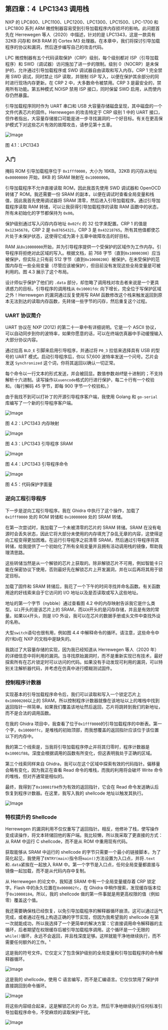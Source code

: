 ## 第四章：**4 LPC1343 调用栈**

NXP 的 LPC800、LPC1100、LPC1200、LPC1300、LPC1500、LPC-1700 和 LPC1800 系列 ARM 微控制器容易受到引导加载程序内存损坏的影响。此问题首先在 Herrewegen 等人（2020）中描述，针对的是 LPC1343，这是一款具有 32KB 闪存和 8KB RAM 的 Cortex M3 处理器。在本章中，我们将探讨引导加载程序的协议和漏洞，然后逐步编写自己的攻击代码。

LPC 微控制器有五个代码读取保护（CRP）级别，每个级别都对 ISP（引导加载程序）和 SWD（调试器）访问施加了进一步的限制。级别 0（NOCRP）是未保护的，允许通过引导加载程序或 SWD 调试器自由读取和写入内存。CRP 1 完全禁用 SWD 调试，同时禁止 ISP 读取，并限制 ISP 写入，以便在保护其余部分的同时进行现场内存更新。在 CRP 2 中，大多数命令被禁用。CRP 3 是最安全的，禁用所有功能。第五种模式 NOISP 禁用 ISP 接口，同时保留 SWD 启用，从而使内存仍然暴露。

引导加载程序同时作为 UART 串口和 USB 大容量存储磁盘呈现，其中磁盘的一个文件代表芯片的固件。Herrewegen 的攻击特定于 CRP 级别 1 中的 UART 接口，但作者指出，大容量存储接口可能是进一步寻找漏洞的一个好目标。有关在更高保护模式下对这些芯片有效的故障攻击，请参见第十五章。

![Image](img/f0042-01.jpg)

图 4.1：LPC1343

### **入门**

掩码 ROM 引导加载程序位于 `0x1fff0000`，大小为 16KB。32KB 的闪存从地址 `0x00000000` 开始，8KB 的 SRAM 映射在 `0x10000000`。

引导加载程序不允许直接读取 ROM，因此我首先使用 SWD 调试器和 OpenOCD 转储了 ROM。我还需要一份 SRAM 的副本，以便在调试时查看全局变量和栈值，因此我首先使用调试器将 SRAM 清零，然后进入引导加载程序。通过引导加载程序读取 RAM 转储，可以让我获得引导加载程序的读取 RAM 函数中的状态，所有未初始化的字节都保持为 `0x00`。

保护级别通过写入闪存内存地址 `0x02fc` 的 32 位字来配置。CRP 1 的值是 `0x12345678`，CRP 2 是 `0x87654321`，CRP 3 是 `0x43218765`。所有其他值都使芯片处于未保护状态，这使得它成为第十五章中故障攻击的好目标。

RAM 从`0x10000000`开始，并为引导程序提供一个受保护的区域作为工作内存。引导程序将拒绝对此区域的写入。根据文档，前 768 字节（直到`0x10000300`）应当被保护，但实际上只有前 512 字节（直到`0x10000200`）被保护。在未受保护的范围内存在一些全局变量（尽管应该被保护），但目前没有发现这些全局变量是可被利用的。图 4.3 展示了这个布局。

设计师似乎保护了他们的 `.data` 部分，却忽略了调用栈对攻击者来说是一个更具诱惑力的目标。引导程序的调用栈从 `0x10001fdc` 向下增长，完全位于写保护区域之外！Herrewegen 的漏洞通过反复使用写 RAM 函数修改这个栈来触发返回到原本无法到达的读取内存函数，先转储一些字节的闪存，然后重复这个过程。

### **UART 协议简介**

UART 协议在 NXP (2012) 的第二十一章中有详细说明。它是一个 ASCII 协议，可以自动同步到你的波特率，如果你愿意的话，可以在终端仿真器中手动缓慢输入大部分协议内容。

通过拉高 `BLD_E` 引脚来启用引导程序，并通过将 `P0_3` 拉低来选择具有 USB 的型号的 UART 模式。启动引导程序后，你以 57,600 波特率发送一个问号。芯片会发送 `Synchronized` 这个词，你将其返回以确认一切正常。

每个命令以一行文本的形式发送，并会被回显。数值参数*始终*是十进制的；不支持解析十六进制。读写操作以`uuencode`格式的行进行保护，每二十行有一个校验和。（每行解码 45 字节，即每 900 字节一个校验和。）

由于我找不到可以打补丁的开源引导程序客户端，我使用 Golang 和 `go-serial` 库编写了一个新的引导程序客户端。

![Image](img/f0045-01.jpg)

图 4.2：LPC1343 内存映射

![Image](img/f0045-02.jpg)

图 4.3：LPC1343 引导程序 SRAM

![Image](img/f0046-01.jpg)

图 4.4：LPC1343 引导程序命令

![Image](img/f0046-02.jpg)

图 4.5：代码保护字面量

### **逆向工程引导程序**

下一步是逆向工程引导程序。我在 Ghidra 中执行了这个操作，加载了 `0x1fff0000` 处的 ROM 转储和 `0x10000000` 处的 SRAM 转储。

在第一次尝试时，我加载了一个未被清零的芯片的 SRAM 转储。SRAM 在没有电源时会丢失状态，因此它将大部分未使用的内存填充了杂乱无章的内容，这使得逆向工程变得更加困难。在运行引导程序之前清零 SRAM，然后通过引导程序将其转储，给我提供了一个初始化了所有全局变量并且拥有活动调用栈的镜像，帮助我理清思路。

这些转储当然是从一个解锁的芯片上获取的。除非解锁芯片不可用，例如智能卡只能在保密协议下使用，否则最好先在解锁芯片上开发漏洞，并在以后再将其用于锁定目标。

加载了固件和 SRAM 转储后，我花了一个下午的时间寻找并命名函数。有关函数用途的好线索来自于它访问的 I/O 地址以及是否读取或写入这些地址。

地址的第一个字节（nybble）通过查看图 4.2 中的内存映射告诉我它是什么类型。以`1`开头的是该芯片上的 SRAM，而以`0`开头的是闪存存储，并且是有效的常量。如果以`4`开头，则是 I/O 外设，我可以在芯片的数据手册或头文件中查找外设的名称。

大型`switch`语句也很有用，例如图 4.4 中解释命令的循环。请注意，这些命令中的`T`和`U`在 NXP 的文档中是缺失的。

我跳过了大容量存储的实现，因为我已经知道从 Herrewegen 等人（2020 年）的详细信息中将利用的漏洞。当寻找原始漏洞时，而不是重新实现已有技术，最好探索所有在芯片锁定时可以访问的代码。如果没有手动发现可利用的漏洞，可以特别关注解析器代码，并考虑在仿真中进行模糊测试固件。

### **控制程序计数器**

实现基本的引导加载程序命令后，我们可以读取和写入一个锁定芯片上`0x10000200`以上的 SRAM，所以控制程序计数器就像在该地址以上的堆栈中找到返回指针一样简单。如果我们覆盖该地址然后返回，芯片将跳转到我们的新地址，而不是合法的调用函数。

在我的 Ghidra 项目中，我查看了位于`0x1fff0000`的引导加载程序的中断表。第一个字，`0x10000ffc`，是堆栈的初始顶部，而我想覆盖的返回指针应该位于该位置以下的内存中。

我的第二个线索是，当我将引导加载程序停止并将其归零时，程序计数器是`0x10001f88`。深度会根据调用的函数有所变化，但这表明我处于正确的区域。

第三个线索同样来自 Ghidra，我可以在这个区域中探索有效的代码指针。偏移量会略有变化，因为我正在查看 Read 命令的堆栈，而我的利用将会破坏 Write 命令的堆栈，但对齐通常是相似的。

最终，我得到了`0x10001f94`作为有效的返回指针，它会在 Read 命令发送确认后恢复到程序计数器。在这里，我写入我的 shellcode 地址以触发其执行。

![Image](img/f0049-01.jpg)

### **特权提升的 Shellcode**

Herrewegen 的漏洞利用不仅仅重写了返回指针。相反，他修补了栈，使写操作变成读操作，将文本转储回他的客户端。我比较懒，所以我采取了更直接的方式：从 RAM 中运行 C shellcode，而不是从 ROM 中重用现有代码。

获取能够从 SRAM 中运行的 shellcode 的字节只需要一个最小的链接脚本，为了简化起见，我使用了`ENTRY(main)`指令将`main()`方法设置为入口点，并将`.text`和`.data`紧挨在一起放入 RAM 中。第一个字节是入口点，任何全局变量都直接与镜像一起加载，而不是从代码内存中复制。

从 Herrewegen 的论文中，我知道 SRAM 中有一个全局变量缓存着 CRP 锁定字。Flash 中的永久位置在`0x000002fc`，在 Ghidra 中稍作搜索，发现缓存版本位于`0x10000184`。所以，我的 shellcode 做的第一件事就是用更高权限的值（例如零）覆盖这个值。

我还需要确保栈已经恢复，以免引导加载程序的解释器循环崩溃。这可以通过运气完成，或者通过在栈上构造正确的字节实现，但因为我希望我的 shellcode 在第一次就能成功，所以我选择了一个更简单的解决方案：它直接调用命令解释器的主循环，后者期望在权限缓存后被引导加载程序调用。这个循环是一个无限的`while()`循环，永远不会返回，并且栈深度足够。这样就能干净地继续执行，而不需要任何额外的工作。¹

这是我的符号文件。它仅定义了包含保护级别的全局变量和引导加载程序的命令解释器循环。

![Image](img/f0050-01.jpg)

这是我的 shellcode，使用 C 语言编写，而不是汇编语言。它仅仅禁用了保护并直接跳回到命令循环。

![Image](img/f0050-02.jpg)

将这些内容结合起来，这是解锁芯片的 Go 方法，然后干净地继续执行任何标准引导加载程序命令，不受麻烦的读取保护干扰。

![Image](img/f0051-01.jpg)

